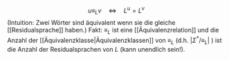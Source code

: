 
$$\begin{equation*}
u \equiv_L v \quad \Leftrightarrow \quad L^u=L^v
\end{equation*}$$
(Intuition: Zwei Wörter sind äquivalent wenn sie die gleiche [[Residualsprache]] haben.)
Fakt: $\equiv_L$ ist eine [[Äquivalenzrelation]] und die Anzahl der [[Äquivalenzklasse|Äquivalenzklassen]] von $\equiv_L$ (d.h. $\left|\Sigma^* / \equiv_L\right|$ ) ist die Anzahl der Residualsprachen von $L$ (kann unendlich sein!).

